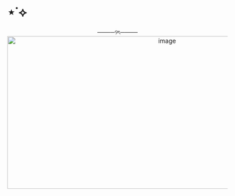 # ⋆˙⟡
<div align="center">
────୨ৎ────
  <div align="center">
<img width="715" height="349" alt="image" src="https://github.com/user-attachments/assets/367ba9ee-6ebd-4b32-80fb-7441e67bbe17" />























